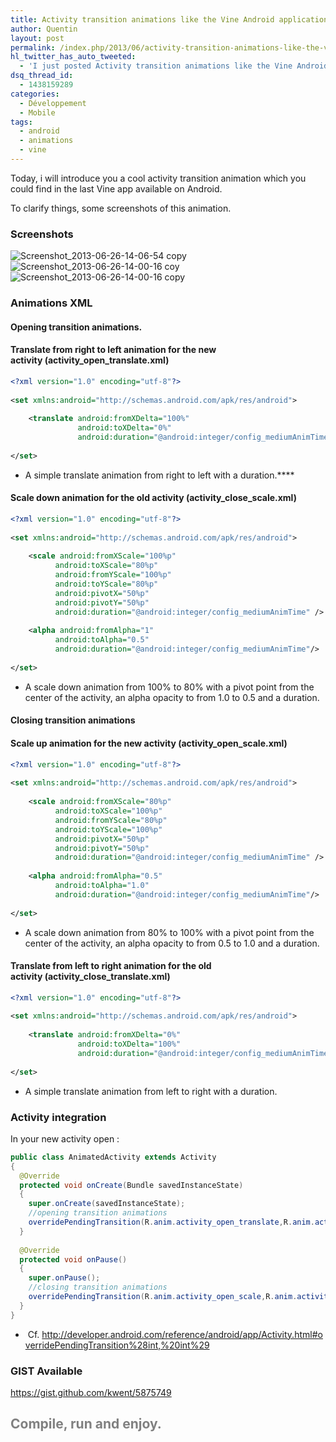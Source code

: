 ```yaml
---
title: Activity transition animations like the Vine Android application.
author: Quentin
layout: post
permalink: /index.php/2013/06/activity-transition-animations-like-the-vine-android-application/
hl_twitter_has_auto_tweeted:
  - 'I just posted Activity transition animations like the Vine Android application., read it here: http://blog.quentinrousseau.fr/?p=622'
dsq_thread_id:
  - 1438159289
categories:
  - Développement
  - Mobile
tags:
  - android
  - animations
  - vine
---
```

Today, i will introduce you a cool activity transition animation which you could find in the last Vine app available on Android.

To clarify things, some screenshots of this animation.

### Screenshots

<img class="size-medium wp-image-625 alignleft" alt="Screenshot_2013-06-26-14-06-54 copy" src="http://blog.quentinrousseau.fr/wp-content/uploads/2013/06/Screenshot_2013-06-26-14-06-54-copy-180x300.png" /><img class="size-medium wp-image-624 alignright" alt="Screenshot_2013-06-26-14-00-16 coy" src="http://blog.quentinrousseau.fr/wp-content/uploads/2013/06/Screenshot_2013-06-26-14-00-16-coy-180x300.png" /><img class="size-medium wp-image-623 aligncenter" alt="Screenshot_2013-06-26-14-00-16 copy" src="http://blog.quentinrousseau.fr/wp-content/uploads/2013/06/Screenshot_2013-06-26-14-00-16-copy-180x300.png" /> 

### Animations XML

<h4 style="text-align: left;">
  Opening transition animations.
</h4>

#### Translate from right to left animation for the new activity (activity\_open\_translate.xml)

```xml
<?xml version="1.0" encoding="utf-8"?>
 
<set xmlns:android="http://schemas.android.com/apk/res/android">
 
    <translate android:fromXDelta="100%"
               android:toXDelta="0%"
               android:duration="@android:integer/config_mediumAnimTime" />
 
</set>
```

*   A simple translate animation from right to left with a duration.****

#### Scale down animation for the old activity (activity\_close\_scale.xml)

```xml
<?xml version="1.0" encoding="utf-8"?>
 
<set xmlns:android="http://schemas.android.com/apk/res/android">
 
    <scale android:fromXScale="100%p"
          android:toXScale="80%p"
          android:fromYScale="100%p"
          android:toYScale="80%p"
          android:pivotX="50%p"
          android:pivotY="50%p"
          android:duration="@android:integer/config_mediumAnimTime" />
 
    <alpha android:fromAlpha="1"
          android:toAlpha="0.5"
          android:duration="@android:integer/config_mediumAnimTime"/>
 
</set>
```

*   A scale down animation from 100% to 80% with a pivot point from the center of the activity, an alpha opacity to from 1.0 to 0.5 and a duration.

#### Closing transition animations

#### Scale up animation for the new activity (activity\_open\_scale.xml)

```xml
<?xml version="1.0" encoding="utf-8"?>
 
<set xmlns:android="http://schemas.android.com/apk/res/android">
 
    <scale android:fromXScale="80%p"
          android:toXScale="100%p"
          android:fromYScale="80%p"
          android:toYScale="100%p"
          android:pivotX="50%p"
          android:pivotY="50%p"
          android:duration="@android:integer/config_mediumAnimTime" />
 
    <alpha android:fromAlpha="0.5"
          android:toAlpha="1.0"
          android:duration="@android:integer/config_mediumAnimTime"/>
 
</set>
```

*   A scale down animation from 80% to 100% with a pivot point from the center of the activity, an alpha opacity to from 0.5 to 1.0 and a duration.

#### Translate from left to right animation for the old activity (activity\_close\_translate.xml)

```xml
<?xml version="1.0" encoding="utf-8"?>
 
<set xmlns:android="http://schemas.android.com/apk/res/android">
 
    <translate android:fromXDelta="0%"
               android:toXDelta="100%"
               android:duration="@android:integer/config_mediumAnimTime" />
 
</set>
```

*   A simple translate animation from left to right with a duration.

### Activity integration

In your new activity open :

```java
public class AnimatedActivity extends Activity
{
  @Override
  protected void onCreate(Bundle savedInstanceState)
  {
    super.onCreate(savedInstanceState);
    //opening transition animations
    overridePendingTransition(R.anim.activity_open_translate,R.anim.activity_close_scale);
  }
 
  @Override
  protected void onPause()
  {
    super.onPause();
    //closing transition animations
    overridePendingTransition(R.anim.activity_open_scale,R.anim.activity_close_translate);
  }
}
```

*    Cf. <http://developer.android.com/reference/android/app/Activity.html#overridePendingTransition%28int,%20int%29>

### GIST Available

<https://gist.github.com/kwent/5875749>

## <span style="color: #808080;">Compile, run and enjoy.</span>